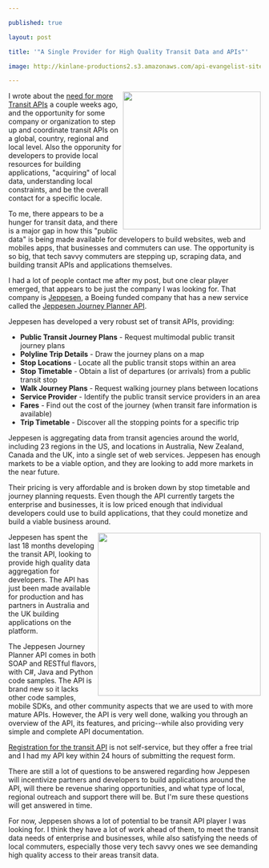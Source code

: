 ---
published: true
layout: post
title: '"A Single Provider for High Quality Transit Data and APIs"'
image: http://kinlane-productions2.s3.amazonaws.com/api-evangelist-site/blog/jeppesen-logo-400.jpg
---

<p>
     <a href="http://ww1.jeppesen.com/main/corporate/land/journey-planning/index.jsp" target="_blank"><img class="c1" src="https://kinlane-productions2.s3.amazonaws.com/api-evangelist/jeppesen/jeppesen-logo-400.jpg" alt="" width="275" align="right" /></a>

<p>
     I wrote about the <a title="need for more transit API" href="/2011/09/11/the-need-for-more-transit-apis/">need for more Transit APIs</a> a couple weeks ago, and the opportunity for some company or organization to step up and coordinate transit APIs on a global, country, regional and local level. Also the opporunity for developers to provide local resources for building applications, "acquiring" of local data, understanding local constraints, and be the overall contact for a specific locale.

<p>
     To me, there appears to be a hunger for transit data, and there is a major gap in how this "public data" is being made available for developers to build websites, web and mobiles apps, that businesses and commuters can use. The opportunity is so big, that tech savvy commuters are stepping up, scraping data, and building transit APIs and applications themselves.

<p>
     I had a lot of people contact me after my post, but one clear player emerged, that appears to be just the company I was looking for. That company is <a title="Jeppesen" href="http://ww1.jeppesen.com/main/corporate/">Jeppesen</a>, a Boeing funded company that has a new service called the <a title="Jeppesen Journey Planner API" href="http://ww1.jeppesen.com/main/corporate/land/journey-planning/index.jsp">Jeppesen Journey Planner API</a>.

<p>
     Jeppesen has developed a very robust set of transit APIs, providing:

<ul class="mainlist">
     <li>
          <strong>Public Transit Journey Plans</strong> - Request multimodal public transit journey plans
     </li>
     <li>
          <strong>Polyline Trip Details</strong> - Draw the journey plans on a map
     </li>
     <li>
          <strong>Stop Locations</strong> - Locate all the public transit stops within an area
     </li>
     <li>
          <strong>Stop Timetable</strong> - Obtain a list of departures (or arrivals) from a public transit stop
     </li>
     <li>
          <strong>Walk Journey Plans</strong> - Request walking journey plans between locations
     </li>
     <li>
          <strong>Service Provider</strong> - Identify the public transit service providers in an area
     </li>
     <li>
          <strong>Fares</strong> - Find out the cost of the journey (when transit fare information is available)
     </li>
     <li>
          <strong>Trip Timetable</strong> - Discover all the stopping points for a specific trip
     </li>
</ul>
<p>
     Jeppesen is aggregating data from transit agencies around the world, including 23 regions in the US, and locations in Australia, New Zealand, Canada and the UK, into a single set of web services. Jeppesen has enough markets to be a viable option, and they are looking to add more markets in the near future.

<p>
     Their pricing is very affordable and is broken down by stop timetable and journey planning requests. Even though the API currently targets the enterprise and businesses, it is low priced enough that individual developers could use to build applications, that they could monetize and build a viable business around.

<p>
     <a href="http://ww1.jeppesen.com/main/corporate/land/journey-planning/index.jsp" target="_blank"><img class="c1" src="https://kinlane-productions2.s3.amazonaws.com/api-evangelist/jeppesen/Jeppesen-Journey-Planner.png" alt="" width="325" align="right" /></a>

<p>
     Jeppesen has spent the last 18 months developing the transit API, looking to provide high quality data aggregation for developers. The API has just been made available for production and has partners in Australia and the UK building applications on the platform.

<p>
     The Jeppesen Journey Planner API comes in both SOAP and RESTful flavors, with C#, Java and Python code samples. The API is brand new so it lacks other code samples, mobile SDKs, and other community aspects that we are used to with more mature APIs. However, the API is very well done, walking you through an overview of the API, its features, and pricing--while also providing very simple and complete API documentation.

<p>
     <a title="Registration for the transit API" href="http://ww1.jeppesen.com/main/corporate/land/journey-planning/signup.jsp">Registration for the transit API</a> is not self-service, but they offer a free trial and I had my API key within 24 hours of submitting the request form.

<p>
     There are still a lot of questions to be answered regarding how Jeppesen will incentivize partners and developers to build applications around the API, will there be revenue sharing opportunities, and what type of local, regional outreach and support there will be. But I'm sure these questions will get answered in time.

<p>
     For now, Jeppesen shows a lot of potential to be transit API player I was looking for. I think they have a lot of work ahead of them, to meet the transit data needs of enterprise and businesses, while also satisfying the needs of local commuters, especially those very tech savvy ones we see demanding high quality access to their areas transit data.




